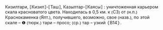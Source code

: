---
---

Кизилтари, ⟦Кизил⟧-⟦Таш⟧, Казылтар-⟦Каясы⟧
: уничтоженная карьером скала красноватого цвета. Находилась в 0,5 км. к ⦅СЗ⦆ от ⦅н.п.⦆ Краснокаменка ⦅Ялт.⦆, получившего, возможно, свое ⦅назв.⦆, по этой скале – ❶ ⦅тюрк.⦆ тари – просо; ⦅ср.⦆ тар – узкий ⦃В14⦄.

